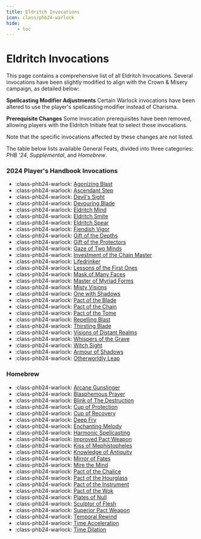 ```yaml
---
title: Eldritch Invocations
icon: class/phb24-warlock
hide: 
    - toc
---
```


# Eldritch Invocations

This page contains a comprehensive list of all Eldritch Invocations. Several invocations have been slightly modified to align with the Crown & Misery campaign, as detailed below:

**Spellcasting Modifier Adjustments**  Certain Warlock invocations have been altered to use the player's spellcasting modifier instead of Charisma.

**Prerequisite Changes**  Some invocation prerequisites have been removed, allowing players with the Eldritch Initiate feat to select those invocations.

Note that the specific invocations affected by these changes are not listed.

The table below lists available General Feats, divided into three categories: *PHB '24*, *Supplemental*, and *Homebrew*.

### 2024 Player's Handbook Invocations

<div class="grid cards" markdown>

- :class-phb24-warlock: [Agonizing Blast](phb24.md#agonizing-blast)
- :class-phb24-warlock: [Ascendant Step](phb24.md#ascendant-step)
- :class-phb24-warlock: [Devil's Sight](phb24.md#devils-sight)
- :class-phb24-warlock: [Devouring Blade](phb24.md#devouring-blade)
- :class-phb24-warlock: [Eldritch Mind](phb24.md#eldritch-mind)
- :class-phb24-warlock: [Eldritch Smite](phb24.md#eldritch-smite)
- :class-phb24-warlock: [Eldritch Spear](phb24.md#eldritch-spear)
- :class-phb24-warlock: [Fiendish Vigor](phb24.md#fiendish-vigor)
- :class-phb24-warlock: [Gift of the Depths](phb24.md#gift-of-the-depths)
- :class-phb24-warlock: [Gift of the Protectors](phb24.md#gift-of-the-protectors)
- :class-phb24-warlock: [Gaze of Two Minds](phb24.md#gaze-of-two-minds)
- :class-phb24-warlock: [Investment of the Chain Master](phb24.md#investment-of-the-chain-master)
- :class-phb24-warlock: [Lifedrinker](phb24.md#lifedrinker)
- :class-phb24-warlock: [Lessons of the First Ones](phb24.md#lessons-of-the-first-ones)
- :class-phb24-warlock: [Mask of Many Faces](phb24.md#mask-of-many-faces)
- :class-phb24-warlock: [Master of Myriad Forms](phb24.md#master-of-myriad-forms)
- :class-phb24-warlock: [Misty Visions](phb24.md#misty-visions)
- :class-phb24-warlock: [One with Shadows](phb24.md#one-with-shadows)
- :class-phb24-warlock: [Pact of the Blade](phb24.md#pact-of-the-blade)
- :class-phb24-warlock: [Pact of the Chain](phb24.md#pact-of-the-chain)
- :class-phb24-warlock: [Pact of the Tome](phb24.md#pact-of-the-tome)
- :class-phb24-warlock: [Repelling Blast](phb24.md#repelling-blast)
- :class-phb24-warlock: [Thirsting Blade](phb24.md#thirsting-blade)
- :class-phb24-warlock: [Visions of Distant Realms](phb24.md#visions-of-distant-realms)
- :class-phb24-warlock: [Whispers of the Grave](phb24.md#whispers-of-the-grave)
- :class-phb24-warlock: [Witch Sight](phb24.md#witch-sight)
- :class-phb24-warlock: [Armour of Shadows](phb24.md#armour-of-shadows)
- :class-phb24-warlock: [Otherworldly Leap](phb24.md#otherworldly-leap)

</div>

<!--

### Supplemental

<div class="grid cards" markdown>

- :class-phb24-warlock: [Aspect of the Moon](supplemental.md#aspect-of-the-moon)
- :class-phb24-warlock: [Bond of the Talisman](supplemental.md#bond-of-the-talisman)
- :class-phb24-warlock: [Cloak of Flies](supplemental.md#cloak-of-flies)
- :class-phb24-warlock: [Far Scribe](supplemental.md#far-scribe)
- :class-phb24-warlock: [Ghostly Gaze](supplemental.md#ghostly-gaze)
- :class-phb24-warlock: [Gift of the Ever-Living Ones](supplemental.md#gift-of-the-ever-living-ones)
- :class-phb24-warlock: [Grasp of Hadar](supplemental.md#grasp-of-hadar)
- :class-phb24-warlock: [Lance of Lethargy](supplemental.md#lance-of-lethargy)
- :class-phb24-warlock: [Maddening Hex](supplemental.md#maddening-hex)
- :class-phb24-warlock: [Pact of the Talisman](supplemental.md#pact-of-the-talisman)
- :class-phb24-warlock: [Protection of the Talisman](supplemental.md#protection-of-the-talisman)
- :class-phb24-warlock: [Rebuke of the Talisman](supplemental.md#rebuke-of-the-talisman)
- :class-phb24-warlock: [Relentless Hex](supplemental.md#relentless-hex)
- :class-phb24-warlock: [Shroud of Shadow](supplemental.md#shroud-of-shadow)
- :class-phb24-warlock: [Sign of Ill Omen](supplemental.md#sign-of-ill-omen)
- :class-phb24-warlock: [Tomb of Levistus](supplemental.md#tomb-of-levistus)
- :class-phb24-warlock: [Trickster's Escape](supplemental.md#tricksters-escape)
- :class-phb24-warlock: [Undying Servitude](supplemental.md#undying-servitude)

</div>

-->

### Homebrew

<div class="grid cards" markdown>

- :class-phb24-warlock: [Arcane Gunslinger](hb.md#arcane-gunslinger)
- :class-phb24-warlock: [Blasphemous Prayer](hb.md#blasphemous-prayer)
- :class-phb24-warlock: [Blink of The Destruction](hb.md#blink-of-the-destruction)
- :class-phb24-warlock: [Cup of Protection](hb.md#cup-of-protection)
- :class-phb24-warlock: [Cup of Recovery](hb.md#cup-of-recovery)
- :class-phb24-warlock: [Deep Fry](hb.md#deep-fry)
- :class-phb24-warlock: [Enchanting Melody](hb.md#enchanting-melody)
- :class-phb24-warlock: [Harmonic Spellcasting](hb.md#harmonic-spellcasting)
- :class-phb24-warlock: [Improved Pact Weapon](hb.md#improved-pact-weapon)
- :class-phb24-warlock: [Kiss of Mephistopheles](hb.md#kiss-of-mephistopheles)
- :class-phb24-warlock: [Knowledge of Antiquity](hb.md#knowledge-of-antiquity)
- :class-phb24-warlock: [Mirror of Fates](hb.md#mirror-of-fates)
- :class-phb24-warlock: [Mire the Mind](hb.md#mire-the-mind)
- :class-phb24-warlock: [Pact of the Chalice](hb.md#pact-of-the-chalice)
- :class-phb24-warlock: [Pact of the Hourglass](hb.md#pact-of-the-hourglass)
- :class-phb24-warlock: [Pact of the Instrument](hb.md#pact-of-the-instrument)
- :class-phb24-warlock: [Pact of the Wok](hb.md#pact-of-the-wok)
- :class-phb24-warlock: [Plates of Null](hb.md#plates-of-null)
- :class-phb24-warlock: [Sculptor of Flesh](hb.md#sculptor-of-flesh)
- :class-phb24-warlock: [Superior Pact Weapon](hb.md#superior-pact-weapon)
- :class-phb24-warlock: [Temporal Rewind](hb.md#temporal-rewind)
- :class-phb24-warlock: [Time Acceleration](hb.md#time-acceleration)
- :class-phb24-warlock: [Time Dilation](hb.md#time-dilation)

</div>